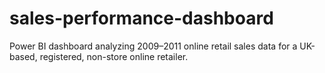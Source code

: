 # sales-performance-dashboard
Power BI dashboard analyzing 2009–2011 online retail sales data for a UK-based, registered, non-store online retailer.
